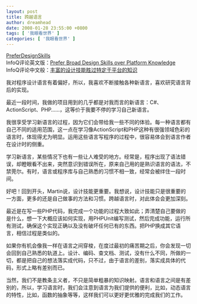 ```yaml
---
layout: post
title: 跨越语言
author: dreamhead
date: 2008-01-28 23:55:00 +0800
tags: [ '我眼看世界' ]
categories: [ '我眼看世界' ]
---
```


[PreferDesignSkills](http://martinfowler.com/bliki/PreferDesignSkills.html)  
InfoQ评论英文版：[Prefer Broad Design Skills over Platform Knowledge](http://www.infoq.com/news/2008/01/prefere-broad-design-skills)  
InfoQ评论中文般：[丰富的设计技能胜过特定于平台的知识](http://www.infoq.com/cn/news/2008/01/prefere-broad-design-skills)  
  
我对程序设计语言有着偏好，所以，我喜欢不断接触各种新语言，喜欢研究语言背后的实现。  
  
最近一段时间，我做的项目用到的几乎都是对我而言的新语言：C#、ActionScript、PHP……，这等价于我要不停的学习自己新语言。  
  
我很享受学习新语言的过程，因为它们会带给我一些不同的体验。每一种语言都有自己不同的适用范围，这一点在学习像ActionScript和PHP这种有很强领域色彩的语言时，体现得尤为明显。运用这些语言写程序的过程中，很容易体会到语言作者在设计时的侧重。  
  
学习新语言，某些情况下也有一些让人难受的地方。经常是，程序出现了语法错误，却瞪眼看不出来，突然意识到错误所在，原来自己用的是熟识语言的语法，不禁莞尔。有时，语言或程序库与自己熟悉的习惯不相一致，经常会被绊住一段时间。  
  
好吧！回到开头，Martin说，设计技能更重要。我想说，设计技能只是很重要的一方面，更多的还是自己做事的方法和习惯。跨越语言时，对此体会会更加深刻。  
  
最近是在写一些PHP代码，我完成一个功能的过程大致如此；弄清楚自己要做的是什么，想一下大概应该如何实现，用PHPUnit编写测试，然后完成功能，运行所有测试，确保这个实现正确以及没有破坏任何已有的东西。把PHP换成其它语言，相信过程是类似的。  
  
如果你有机会像我一样在语言之间穿梭，在度过最初的痛苦期之后，你会发现一切会回到自己熟悉的轨道上。设计、编码、查文档、测试，没有什么不同，所做的一切，都是把自己的想法落实成代码，只不过，由于语言的差别，落实成具体的代码，形式上略有差别而已。  
  
当然，我们不是教条主义者，不只是简单粗暴的知识映射。语言和语言之间是有差别的，所以，学习语言时，我们会注意到语言为我们提供的便利，比如，动态语言的特性，比如，函数的抽象等等，这样我们可以更好更优雅的完成我们的工作。 


